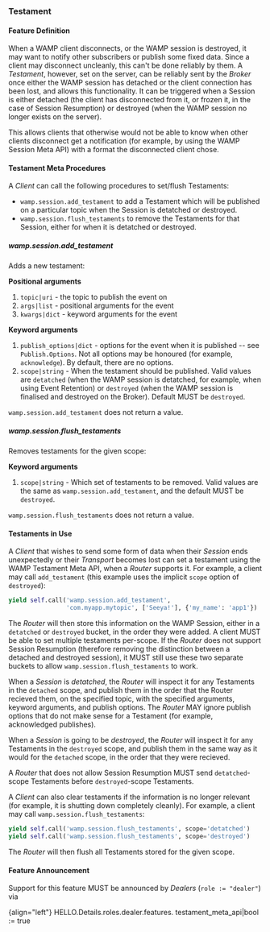 ### Testament

#### Feature Definition

When a WAMP client disconnects, or the WAMP session is destroyed, it may want to notify other subscribers or publish some fixed data.
Since a client may disconnect uncleanly, this can't be done reliably by them.
A *Testament*, however, set on the server, can be reliably sent by the *Broker* once either the WAMP session has detached or the client connection has been lost, and allows this functionality.
It can be triggered when a Session is either detached (the client has disconnected from it, or frozen it, in the case of Session Resumption) or destroyed (when the WAMP session no longer exists on the server).

This allows clients that otherwise would not be able to know when other clients disconnect get a notification (for example, by using the WAMP Session Meta API) with a format the disconnected client chose.

#### Testament Meta Procedures

A *Client* can call the following procedures to set/flush Testaments:

* `wamp.session.add_testament` to add a Testament which will be published on a particular topic when the Session is detatched or destroyed.
* `wamp.session.flush_testaments` to remove the Testaments for that Session, either for when it is detatched or destroyed.

##### wamp.session.add_testament

Adds a new testament:

**Positional arguments**

1. `topic|uri` - the topic to publish the event on
2. `args|list` - positional arguments for the event
3. `kwargs|dict` - keyword arguments for the event

**Keyword arguments**

1. `publish_options|dict` - options for the event when it is published -- see `Publish.Options`. Not all options may be honoured (for example, `acknowledge`). By default, there are no options.
2. `scope|string` - When the testament should be published. Valid values are `detatched` (when the WAMP session is detatched, for example, when using Event Retention) or `destroyed` (when the WAMP session is finalised and destroyed on the Broker). Default MUST be `destroyed`.

`wamp.session.add_testament` does not return a value.

##### wamp.session.flush_testaments

Removes testaments for the given scope:

**Keyword arguments**

1. `scope|string` - Which set of testaments to be removed. Valid values are the same as `wamp.session.add_testament`, and the default MUST be `destroyed`.

`wamp.session.flush_testaments` does not return a value.

#### Testaments in Use

A *Client* that wishes to send some form of data when their *Session* ends unexpectedly or their *Transport* becomes lost can set a testament using the WAMP Testament Meta API, when a *Router* supports it.
For example, a client may call `add_testament` (this example uses the implicit `scope` option of `destroyed`):

```python
yield self.call('wamp.session.add_testament',
                'com.myapp.mytopic', ['Seeya!'], {'my_name': 'app1'})
```

The *Router* will then store this information on the WAMP Session, either in a `detatched` or `destroyed` bucket, in the order they were added.
A client MUST be able to set multiple testaments per-scope.
If the *Router* does not support Session Resumption (therefore removing the distinction between a detached and destroyed session), it MUST still use these two separate buckets to allow `wamp.session.flush_testaments` to work.

When a *Session* is *detatched*, the *Router* will inspect it for any Testaments in the `detached` scope, and publish them in the order that the Router recieved them, on the specified topic, with the specified arguments, keyword arguments, and publish options.
The *Router* MAY ignore publish options that do not make sense for a Testament (for example, acknowledged publishes).

When a *Session* is going to be *destroyed*, the *Router* will inspect it for any Testaments in the `destroyed` scope, and publish them in the same way as it would for the `detached` scope, in the order that they were recieved.

A *Router* that does not allow Session Resumption MUST send `detatched`-scope Testaments before `destroyed`-scope Testaments.

A *Client* can also clear testaments if the information is no longer relevant (for example, it is shutting down completely cleanly).
For example, a client may call `wamp.session.flush_testaments`:

```python
yield self.call('wamp.session.flush_testaments', scope='detatched')
yield self.call('wamp.session.flush_testaments', scope='destroyed')
```

The *Router* will then flush all Testaments stored for the given scope.

#### Feature Announcement

Support for this feature MUST be announced by *Dealers* (`role := "dealer"`) via

{align="left"}
        HELLO.Details.roles.dealer.features.
            testament_meta_api|bool := true
